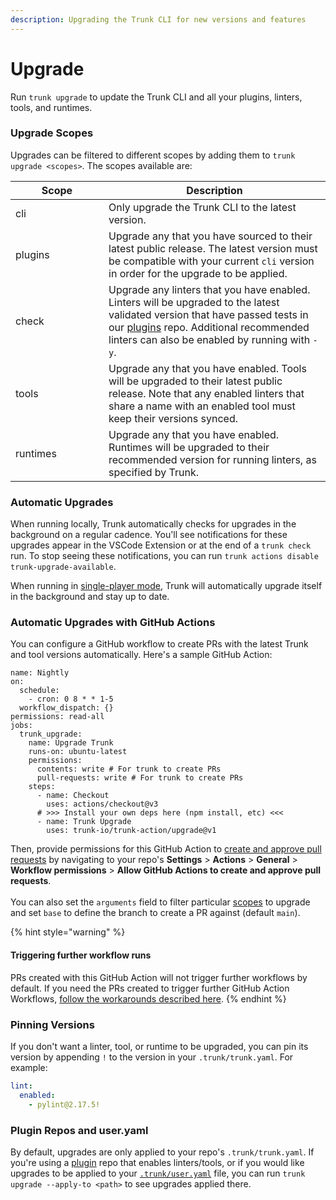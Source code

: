 ```yaml
---
description: Upgrading the Trunk CLI for new versions and features
---
```


# Upgrade

Run `trunk upgrade` to update the Trunk CLI and all your plugins, linters, tools, and runtimes.

### Upgrade Scopes

Upgrades can be filtered to different scopes by adding them to `trunk upgrade <scopes>`. The scopes available are:&#x20;

<table><thead><tr><th width="133">Scope</th><th>Description</th></tr></thead><tbody><tr><td>cli</td><td>Only upgrade the Trunk CLI to the latest version.</td></tr><tr><td>plugins</td><td>Upgrade any that you have sourced to their latest public release. The latest version must be compatible with your current <code>cli</code> version in order for the upgrade to be applied.</td></tr><tr><td>check</td><td>Upgrade any linters that you have enabled. Linters will be upgraded to the latest validated version that have passed tests in our <a href="https://github.com/trunk-io/plugins">plugins</a> repo. Additional recommended linters can also be enabled by running with <code>-y</code>.</td></tr><tr><td>tools</td><td>Upgrade any that you have enabled. Tools will be upgraded to their latest public release. Note that any enabled linters that share a name with an enabled tool must keep their versions synced.</td></tr><tr><td>runtimes</td><td>Upgrade any that you have enabled. Runtimes will be upgraded to their recommended version for running linters, as specified by Trunk.</td></tr></tbody></table>

### Automatic Upgrades

When running locally, Trunk automatically checks for upgrades in the background on a regular cadence. You'll see notifications for these upgrades appear in the VSCode Extension or at the end of a `trunk check` run. To stop seeing these notifications, you can run `trunk actions disable trunk-upgrade-available`.

When running in [single-player mode](init-in-a-git-repo.md#single-player-mode), Trunk will automatically upgrade itself in the background and stay up to date.

### Automatic Upgrades with GitHub Actions

You can configure a GitHub workflow to create PRs with the latest Trunk and tool versions automatically. Here's a sample GitHub Action:

```
name: Nightly
on:
  schedule:
    - cron: 0 8 * * 1-5
  workflow_dispatch: {}
permissions: read-all
jobs:
  trunk_upgrade:
    name: Upgrade Trunk
    runs-on: ubuntu-latest
    permissions:
      contents: write # For trunk to create PRs
      pull-requests: write # For trunk to create PRs
    steps:
      - name: Checkout
        uses: actions/checkout@v3
      # >>> Install your own deps here (npm install, etc) <<<
      - name: Trunk Upgrade
        uses: trunk-io/trunk-action/upgrade@v1
```

Then, provide permissions for this GitHub Action to [create and approve pull requests](https://docs.github.com/en/repositories/managing-your-repositorys-settings-and-features/enabling-features-for-your-repository/managing-github-actions-settings-for-a-repository#preventing-github-actions-from-creating-or-approving-pull-requests) by navigating to your repo's **Settings** > **Actions** > **General** > **Workflow permissions** > **Allow GitHub Actions to create and approve pull requests**.  \
\
You can also set the `arguments` field to filter particular [scopes](upgrade.md#upgrade-scopes) to upgrade and set `base` to define the branch to create a PR against (default `main`).

{% hint style="warning" %}
#### Triggering further workflow runs

PRs created with this GitHub Action will not trigger further workflows by default. If you need the PRs created to trigger further GitHub Action Workflows, [follow the workarounds described here](https://github.com/peter-evans/create-pull-request/blob/main/docs/concepts-guidelines.md#triggering-further-workflow-runs).
{% endhint %}

### Pinning Versions

If you don't want a linter, tool, or runtime to be upgraded, you can pin its version by appending `!` to the version in your `.trunk/trunk.yaml`. For example:

```yaml
lint:
  enabled:
    - pylint@2.17.5!
```

### Plugin Repos and user.yaml

By default, upgrades are only applied to your repo's `.trunk/trunk.yaml`. If you're using a [plugin](../plugins/) repo that enables linters/tools, or if you would like upgrades to be applied to your [`.trunk/user.yaml`](../../reference/user-yaml.md) file, you can run `trunk upgrade --apply-to <path>` to see upgrades applied there.
